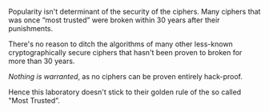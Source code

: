 Popularity isn't determinant of the security of the ciphers. Many ciphers that was once “most trusted” were broken within 30 years after their punishments.

There's no reason to ditch the algorithms of many other less-known cryptographically secure ciphers that hasn't been proven to broken for more than 30 years.

_Nothing is warranted_, as no ciphers can be proven entirely hack-proof. 

Hence this laboratory doesn't stick to their golden rule of the so called "Most Trusted”.
